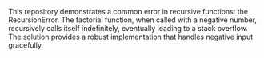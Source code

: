 This repository demonstrates a common error in recursive functions: the RecursionError. The factorial function, when called with a negative number, recursively calls itself indefinitely, eventually leading to a stack overflow. The solution provides a robust implementation that handles negative input gracefully.